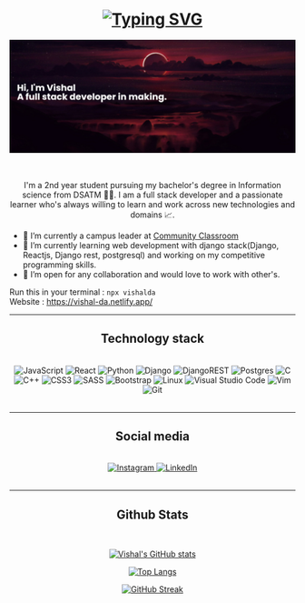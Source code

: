 <div align="center">

# [![Typing SVG](https://readme-typing-svg.herokuapp.com?color=F7F7F7&size=30&center=true&lines=Hey+there!+👋)](https://git.io/typing-svg)

[![MasterHead](./media/banner.png)](https://github.com/VDA-001/)

</br>

I'm a 2nd year student pursuing my bachelor's degree in Information science from DSATM 👨‍💻. I am a full stack developer and a passionate learner who's always willing to learn and work across new technologies and domains 📈.

</div>

- 🔭 I’m currently a campus leader at <a href="https://www.linkedin.com/company/commclassroom/" >Community Classroom</a>
- 🌱 I’m currently learning web development with django stack(Django, Reactjs, Django rest, postgresql) and working on my competitive programming skills.
- 👯 I’m open for any collaboration and would love to work with other's.

Run this in your terminal : `npx vishalda`
</br>
Website : https://vishal-da.netlify.app/

---

<div align="center">

## Technology stack

</br>

<img alt="JavaScript" src="https://img.shields.io/badge/javascript-%23323330.svg?style=for-the-badge&logo=javascript&logoColor=%23F7DF1E"/>

<img alt="React" src="https://img.shields.io/badge/react-%2320232a.svg?style=for-the-badge&logo=react&logoColor=%2361DAFB"/>

<img alt="Python" src="https://img.shields.io/badge/python-%2314354C.svg?style=for-the-badge&logo=python&logoColor=white"/>

<img alt="Django" src="https://img.shields.io/badge/django-%23092E20.svg?style=for-the-badge&logo=django&logoColor=white"/>

<img alt="DjangoREST" src="https://img.shields.io/badge/DJANGO-REST-ff1709?style=for-the-badge&logo=django&logoColor=white&color=ff1709&labelColor=gray"/>

<img alt="Postgres" src ="https://img.shields.io/badge/postgres-%23316192.svg?style=for-the-badge&logo=postgresql&logoColor=white"/>

<img alt="C" src="https://img.shields.io/badge/c-%2300599C.svg?style=for-the-badge&logo=c&logoColor=white"/>

<img alt="C++" src="https://img.shields.io/badge/c++-%2300599C.svg?style=for-the-badge&logo=c%2B%2B&logoColor=white"/>

<img alt="CSS3" src="https://img.shields.io/badge/css3-%231572B6.svg?style=for-the-badge&logo=css3&logoColor=white"/>

<img alt="SASS" src="https://img.shields.io/badge/SASS-hotpink.svg?style=for-the-badge&logo=SASS&logoColor=white"/>

<img alt="Bootstrap" src="https://img.shields.io/badge/bootstrap-%23563D7C.svg?style=for-the-badge&logo=bootstrap&logoColor=white"/>

<img alt="Linux" src="https://img.shields.io/badge/Linux-FCC624?style=for-the-badge&logo=linux&logoColor=black">

<img alt="Visual Studio Code" src="https://img.shields.io/badge/VisualStudioCode-0078d7.svg?style=for-the-badge&logo=visual-studio-code&logoColor=white"/>

<img alt="Vim" src="https://img.shields.io/badge/VIM-%2311AB00.svg?style=for-the-badge&logo=vim&logoColor=white"/>

<img alt="Git" src="https://img.shields.io/badge/git-%23F05033.svg?style=for-the-badge&logo=git&logoColor=white"/>

</br>
</br>

---

## Social media

</br>

<a href="https://www.instagram.com/_v_ishhh_/">
<img alt="Instagram" src="https://img.shields.io/badge/<handle>-%23E4405F.svg?style=for-the-badge&logo=Instagram&logoColor=white"/>
</a>

<a href="https://www.linkedin.com/in/vishal-da-9216091a9/">
<img alt="LinkedIn" src="https://img.shields.io/badge/linkedin-%230077B5.svg?style=for-the-badge&logo=linkedin&logoColor=white"/>
</a>

</br>
</br>

---

## Github Stats

</br>

[![Vishal's GitHub stats](https://github-readme-stats.vercel.app/api?username=VDA-001&show_icons=true&theme=radical)](https://github.com/anuraghazra/github-readme-stats)

[![Top Langs](https://github-readme-stats.vercel.app/api/top-langs/?username=VDA-001&show_icons=true&theme=radical&layout=compact)](https://github.com/anuraghazra/github-readme-stats)

[![GitHub Streak](https://github-readme-streak-stats.herokuapp.com/?user=VDA-001&theme=radical)](https://git.io/streak-stats)

</div>
